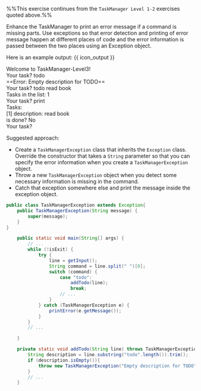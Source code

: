 <panel header="{{ icon_Q }} TaskManager Level 3 - **Use exceptions**">
<div id="body">

<panel type="seamless" src="../../project/taskManager/q-taskManagerLevel1.md#main" header="{{ icon_prereq }} TM-L1" minimized />
<panel type="seamless" src="../../project/taskManager/q-taskManagerLevel2.md#main" header="{{ icon_prereq }} TM-L2" minimized />

%%This exercise continues from the `TaskManager Level 1-2` exercises quoted above.%%

<div id="main">

Enhance the TaskManager to print an error message if a command is missing parts. Use exceptions so that error detection and printing of error message happen at different places of code and the error information is passed between the two places using an Exception object.

Here is an example output: {{ icon_output }}

<box>
<div class="text-monospace">

Welcome to TaskManager-Level3!
<br>Your task? todo
<br>==Error: Empty description for TODO==
<br>Your task? todo read book
<br>Tasks in the list: 1
<br>Your task? print
<br>Tasks:
<br>[1] description: read book
<br>    is done? No
<br>Your task?
</div>
</box>

Suggested approach:
* Create a `TaskManagerException` class that inherits the `Exception` class. Override the constructor that takes a `String` parameter so that you can specify the error information when you create a `TaskManagerException` object.
* Throw a new `TaskManagerException` object when you detect some necessary information is missing in the command.
* Catch that exception somewhere else and print the message inside the exception object.


<panel type="seamless" header="Partial solution">

```java
public class TaskManagerException extends Exception{
    public TaskManagerException(String message) {
        super(message);
    }
}
```
```java
    public static void main(String[] args) {
        // ...
        while (!isExit) {
            try {
                line = getInput();
                String command = line.split(" ")[0];
                switch (command) {
                    case "todo":
                        addTodo(line);
                        break;
                    // ...
                }
            } catch (TaskManagerException e) {
                printError(e.getMessage());
            }
        }
        // ...

    }

    private static void addTodo(String line) throws TaskManagerException {
        String description = line.substring("todo".length()).trim();
        if (description.isEmpty()){
            throw new TaskManagerException("Empty description for TODO");
        }
        // ...
    }
```
</panel>

</div>

</div>

</question>
</panel>
